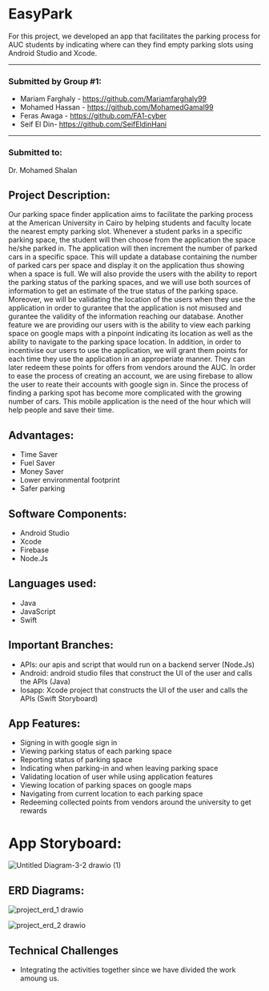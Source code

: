 # EasyPark
For this project, we developed an app that facilitates the parking process for AUC students by indicating where can they find empty parking slots using Android Studio and Xcode.

***
### Submitted by Group #1:
* Mariam Farghaly - https://github.com/Mariamfarghaly99
* Mohamed Hassan - https://github.com/MohamedGamal99
* Feras Awaga - https://github.com/FA1-cyber
* Seif El Din- https://github.com/SeifEldinHani
***

### Submitted to:
Dr. Mohamed Shalan

## Project Description:
Our parking space finder application aims to facilitate the parking process at the American University in Cairo by helping students and faculty locate the nearest empty parking slot. Whenever a student parks in a specific parking space, the student will then choose from the application the space he/she parked in. The application will then increment the number of parked cars in a specific space. This will update a database containing the number of parked cars per space and display it on the application thus showing when a space is full. We will also provide the users with the ability to report the parking status of the parking spaces, and we will use both sources of information to get an estimate of the true status of the parking space. Moreover, we will be validating the location of the users when they use the application in order to gurantee that the application is not misused and gurantee the validity of the information reaching our database. Another feature we are providing our users with is the ability to view each parking space on google maps with a pinpoint indicating its location as well as the ability to navigate to the parking space location. In addition, in order to incentivise our users to use the application, we will grant them points for each time they use the application in an approperiate manner. They can later redeem these points for offers from vendors around the AUC. In order to ease the process of creating an account, we are using firebase to allow the user to reate their accounts with google sign in. Since the process of finding a parking spot has become more complicated with the growing number of cars. This mobile application is the need of the hour which will help people and save their time.

## Advantages:
* Time Saver
* Fuel Saver
* Money Saver
* Lower environmental footprint
* Safer parking

## Software Components:
* Android Studio
* Xcode
* Firebase
* Node.Js

## Languages used:
* Java
* JavaScript
* Swift

## Important Branches:
* APIs: our apis and script that would run on a backend server (Node.Js)
* Android: android studio files that construct the UI of the user and calls the APIs (Java)
* Iosapp: Xcode project that constructs the UI of the user and calls the APIs (Swift Storyboard)

## App Features:
* Signing in with google sign in
* Viewing parking status of each parking space
* Reporting status of parking space
* Indicating when parking-in and when leaving parking space
* Validating location of user while using application features
* Viewing location of parking spaces on google maps
* Navigating from current location to each parking space
* Redeeming collected points from vendors around the university to get rewards

# App Storyboard:
![Untitled Diagram-3-2 drawio (1)](https://user-images.githubusercontent.com/75340968/150280917-b1b2cae1-b5f2-4c90-aeaa-42aa78511924.png)

## ERD Diagrams:
![project_erd_1 drawio](https://user-images.githubusercontent.com/62557898/150293130-be5fbe9d-31f0-40e1-a3ad-a4c4ad3bf59a.png)

![project_erd_2 drawio](https://user-images.githubusercontent.com/62557898/150292866-28ac224a-296b-4f2e-9aa4-9777417cd84a.png)

## Technical Challenges
* Integrating the activities together since we have divided the work amoung us.
